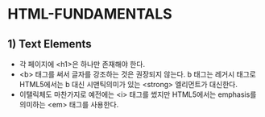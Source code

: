 # HTML-FUNDAMENTALS

## 1) Text Elements
- 각 페이지에 \<h1\>은 하나만 존재해야 한다.
- \<b\> 태그를 써서 글자를 강조하는 것은 권장되지 않는다. b 태그는 레거시 태그로 HTML5에서는 b 대신 시맨틱의미가 있는 \<strong\> 엘리먼트가 대신한다.
- 이탤릭체도 마찬가지로 예전에는 \<i\> 태그를 썼지만 HTML5에서는 emphasis를 의미하는 \<em\> 태그를 사용한다.